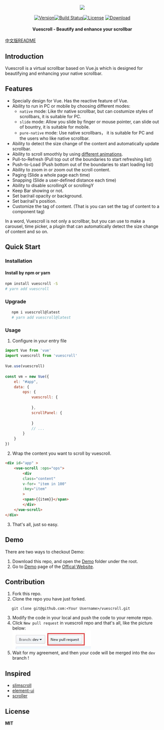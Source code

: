 
 
  <p align="center"><a href="https://wangyi7099.github.io/vuescrolljs/zh/"><img width="100" src="https://wangyi7099.github.io/vuescrolljs/logo.png" /></a></p>
<p align="center">
  <a href="https://www.npmjs.com/package/vuescroll"><img src="https://img.shields.io/npm/v/vuescroll.svg" alt="Version"></a><a href="https://circleci.com/gh/wangyi7099/vuescroll/tree/dev"><img src="https://img.shields.io/circleci/project/wangyi7099/vuescroll/dev.svg" alt="Build Status"></a><a href="https://www.npmjs.com/package/vuescroll"><img src="https://img.shields.io/npm/l/vuescroll.svg" alt="License"></a>
<a href="https://www.npmjs.com/package/vuescroll"><img src="https://img.shields.io/npm/dm/vuescroll.svg" alt="Download"></a>
</p>
<h4 align="center">Vuescroll - Beautify and enhance your scrollbar</h4>

[中文版README](https://github.com/wangyi7099/vuescroll/blob/dev/README-ZH.md)
## Introduction
Vuescroll is a virtual scrollbar based on Vue.js which is designed for beautifying and enhancing your native scrollbar. 

## Features 
- Specially design for Vue. Has the reactive feature of Vue.
- Ability to run in PC or mobile by choosing different modes:
    - `native` mode:  Like thr native scrollbar, but can costumize styles of scrollbars, it is suitable for PC. 
    - `slide` mode: Allow you slide by finger or mouse pointer, can slide out of bountry, it is suitable for mobile.
    - `pure-native` mode: Use native scrollbars， it is suitable for PC and the users who like native scrollbar.
- Ability to detect the size change of the content and automatically update scrollbar.
- Ability to scroll smoothly by using [different animations](https://wangyi7099.github.io/vuescrolljs/guide/Configuration.html#scrollpanel).
- Pull-to-Refresh (Pull top out of the boundaries to start refreshing list)
- Push-to-Load (Push bottom out of the boundaries to start loading list)
- Ability to zoom in or zoom out the scroll content.
- Paging (Slide a whole page each time)
- Snapping (Slide a user-defined distance each time)
- Ability to disable scrollingX or scrollingY
- Keep Bar showing or not.
- Set bar/rail opacity or background.
- Set bar/rail's position.
- Customize the tag of content. (That is you can set the tag of content to a component tag)

In a word, Vuescroll is not only a scrollbar, but you can use to make a carousel, time picker, a plugin that can automatically detect the size change of content and so on.

## Quick Start
### Installation
#### Install by npm or yarn
```bash
npm install vuescroll -S
# yarn add vuescroll
```
### Upgrade
```bash
   npm i vuescroll@latest
   # yarn add vuescroll@latest
```
### Usage
1. Configure in your entry file

```javascript
import Vue from 'vue' 
import vuescroll from 'vuescroll'

Vue.use(vuescroll)

const vm = new Vue({
    el: "#app",
    data: {
        ops: {
            vuescroll: {

            },
            scrollPanel: {
                
            }
            // ...
        }
    }
})
```
2. Wrap the content you want to scroll by vuescroll.
```html
<div id="app" >
    <vue-scroll :ops="ops">
        <div 
        class="content"
        v-for= "item in 100"
        :key="item"
        >
        <span>{{item}}</span>
        </div>
    </vue-scroll>
</div>
``` 
3. That's all, just so easy.

## Demo
There are two ways to checkout Demo:
1. Download this repo, and open the [Demo](https://github.com/wangyi7099/vuescroll/tree/dev/demo) folder under the root.
2. Go to [Demo](https://wangyi7099.github.io/vuescrolljs/Demo/) page of the [Offical Website](https://wangyi7099.github.io/vuescrolljs/).


## Contribution

1. Fork this repo.
2. Clone the repo you have just forked.
```base
   git clone git@github.com:<Your Username>/vuescroll.git
```
3. Modify the code in your local and push the code to your remote repo.
3. Click `New pull request` in vuescroll repo and that's all, like the picture below:<br /><img src="https://github.com/wangyi7099/pictureCdn/blob/master/allPic/others/pr.jpg?raw=true" /> 
4. Wait for my agreement, and then your code will be merged into the `dev` branch !

## Inspired

* [slimscroll](https://github.com/rochal/jQuery-slimScroll)
* [element-ui](https://github.com/ElemeFE/element/tree/dev/packages/scrollbar/src)
* [scroller](https://github.com/pbakaus/scroller)

## License

**MIT** 